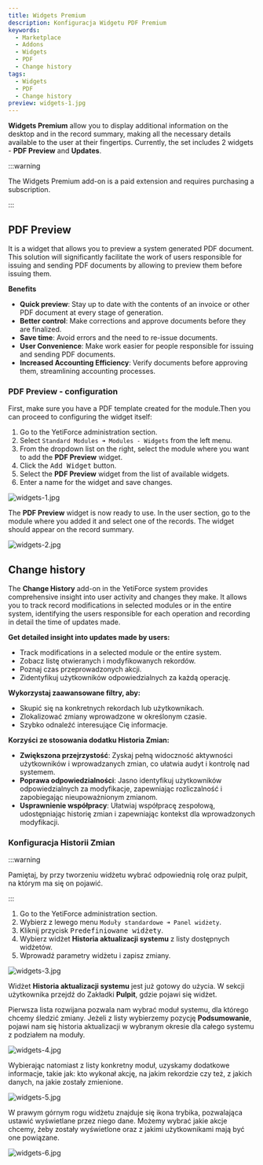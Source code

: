 ```yaml
---
title: Widgets Premium
description: Konfiguracja Widgetu PDF Premium
keywords:
  - Marketplace
  - Addons
  - Widgets
  - PDF
  - Change history
tags:
  - Widgets
  - PDF
  - Change history
preview: widgets-1.jpg
---
```


**Widgets Premium** allow you to display additional information on the desktop and in the record summary, making all the necessary details available to the user at their fingertips. Currently, the set includes 2 widgets - **PDF Preview** and **Updates**.

:::warning

The Widgets Premium add-on is a paid extension and requires purchasing a subscription.

:::

## PDF Preview

It is a widget that allows you to preview a system generated PDF document. This solution will significantly facilitate the work of users responsible for issuing and sending PDF documents by allowing to preview them before issuing them.

**Benefits**

- **Quick preview**: Stay up to date with the contents of an invoice or other PDF document at every stage of generation.
- **Better control**: Make corrections and approve documents before they are finalized.
- **Save time**: Avoid errors and the need to re-issue documents.
- **User Convenience**: Make work easier for people responsible for issuing and sending PDF documents.
- **Increased Accounting Efficiency**: Verify documents before approving them, streamlining accounting processes.

### PDF Preview - configuration

First, make sure you have a PDF template created for the module.Then you can proceed to configuring the widget itself:

1. Go to the YetiForce administration section.
2. Select `Standard Modules ➜ Modules - Widgets` from the left menu.
3. From the dropdown list on the right, select the module where you want to add the **PDF Preview** widget.
4. Click the <kbd>Add Widget</kbd> button.
5. Select the **PDF Preview** widget from the list of available widgets.
6. Enter a name for the widget and save changes.

![widgets-1.jpg](widgets-1.jpg)

The **PDF Preview** widget is now ready to use. In the user section, go to the module where you added it and select one of the records. The widget should appear on the record summary.

![widgets-2.jpg](widgets-2.jpg)

## Change history

The **Change History** add-on in the YetiForce system provides comprehensive insight into user activity and changes they make. It allows you to track record modifications in selected modules or in the entire system, identifying the users responsible for each operation and recording in detail the time of updates made.

**Get detailed insight into updates made by users:**

- Track modifications in a selected module or the entire system.
- Zobacz listę otwieranych i modyfikowanych rekordów.
- Poznaj czas przeprowadzonych akcji.
- Zidentyfikuj użytkowników odpowiedzialnych za każdą operację.

**Wykorzystaj zaawansowane filtry, aby:**

- Skupić się na konkretnych rekordach lub użytkownikach.
- Zlokalizować zmiany wprowadzone w określonym czasie.
- Szybko odnaleźć interesujące Cię informacje.

**Korzyści ze stosowania dodatku Historia Zmian:**

- **Zwiększona przejrzystość**: Zyskaj pełną widoczność aktywności użytkowników i wprowadzanych zmian, co ułatwia audyt i kontrolę nad systemem.
- **Poprawa odpowiedzialności**: Jasno identyfikuj użytkowników odpowiedzialnych za modyfikacje, zapewniając rozliczalność i zapobiegając nieupoważnionym zmianom.
- **Usprawnienie współpracy**: Ułatwiaj współpracę zespołową, udostępniając historię zmian i zapewniając kontekst dla wprowadzonych modyfikacji.

### Konfiguracja Historii Zmian

:::warning

Pamiętaj, by przy tworzeniu widżetu wybrać odpowiednią rolę oraz pulpit, na którym ma się on pojawić.

:::

1. Go to the YetiForce administration section.
2. Wybierz z lewego menu `Moduły standardowe ➜ Panel widżety`.
3. Kliknij przycisk <kbd>Predefiniowane widżety</kbd>.
4. Wybierz widżet **Historia aktualizacji systemu** z listy dostępnych widżetów.
5. Wprowadź parametry widżetu i zapisz zmiany.

![widgets-3.jpg](widgets-3.jpg)

Widżet **Historia aktualizacji systemu** jest już gotowy do użycia. W sekcji użytkownika przejdź do Zakładki **Pulpit**, gdzie pojawi się widżet.

Pierwsza lista rozwijana pozwala nam wybrać moduł systemu, dla którego chcemy śledzić zmiany. Jeżeli z listy wybierzemy pozycję **Podsumowanie**, pojawi nam się historia aktualizacji w wybranym okresie dla całego systemu z podziałem na moduły.

![widgets-4.jpg](widgets-4.jpg)

Wybierając natomiast z listy konkretny moduł, uzyskamy dodatkowe informacje, takie jak: kto wykonał akcję, na jakim rekordzie czy też, z jakich danych, na jakie zostały zmienione.

![widgets-5.jpg](widgets-5.jpg)

W prawym górnym rogu widżetu znajduje się ikona trybika, pozwalająca ustawić wyświetlane przez niego dane. Możemy wybrać jakie akcje chcemy, żeby zostały wyświetlone oraz z jakimi użytkownikami mają być one powiązane.

![widgets-6.jpg](widgets-6.jpg)
